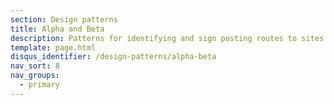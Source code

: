 ```yaml
---
section: Design patterns
title: Alpha and Beta
description: Patterns for identifying and sign posting routes to sites in specific stages of development or test
template: page.html
disqus_identifier: /design-patterns/alpha-beta
nav_sort: 8
nav_groups:
  - primary
---
```

